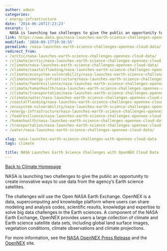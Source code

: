 ```yaml
---
author: admin
categories:
- energy-infrastructure
date: '2014-06-24T17:23:23'
excerpt: |-
  NASA is launching two challenges to give the public an opportunity to create innovative ways to use data from the agency’s Earth science satellites…
link: https://www.data.gov/nasa-launches-earth-science-challenges-opennex-cloud-data/
modified: '2020-09-17T19:30:55'
permalink: /nasa-launches-earth-science-challenges-opennex-cloud-data/
redirect_from:
- /arctic/nasa-launches-earth-science-challenges-opennex-cloud-data/
- /climate/arctic/nasa-launches-earth-science-challenges-opennex-cloud-data/
- /climate/nasa-launches-earth-science-challenges-opennex-cloud-data/
- /climate/coastalflooding/nasa-launches-earth-science-challenges-opennex-cloud-data/
- /climate/ecosystem-vulnerability/nasa-launches-earth-science-challenges-opennex-cloud-data/
- /climate/energy-infrastructure/nasa-launches-earth-science-challenges-opennex-cloud-data/
- /climate/foodresilience/nasa-launches-earth-science-challenges-opennex-cloud-data/
- /climate/humanhealth/nasa-launches-earth-science-challenges-opennex-cloud-data/
- /climate/transportation/nasa-launches-earth-science-challenges-opennex-cloud-data/
- /climate/water/nasa-launches-earth-science-challenges-opennex-cloud-data/
- /coastalflooding/nasa-launches-earth-science-challenges-opennex-cloud-data/
- /ecosystem-vulnerability/nasa-launches-earth-science-challenges-opennex-cloud-data/
- /energy-infrastructure/nasa-launches-earth-science-challenges-opennex-cloud-data/
- /foodresilience/nasa-launches-earth-science-challenges-opennex-cloud-data/
- /humanhealth/nasa-launches-earth-science-challenges-opennex-cloud-data/
- /transportation/nasa-launches-earth-science-challenges-opennex-cloud-data/
- /water/nasa-launches-earth-science-challenges-opennex-cloud-data/

slug: nasa-launches-earth-science-challenges-with-opennex-cloud-data
tags: climate

title: NASA Launches Earth Science Challenges with OpenNEX Cloud Data
---
```


[Back to Climate Homepage](/climate/)

NASA is launching two challenges to give the public an opportunity to create innovative ways to use data from the agency’s Earth science satellites.

The challenges will use the Open NASA Earth Exchange. OpenNEX is a data, supercomputing and knowledge platform where users can share modeling and analysis codes, scientific results, knowledge and expertise to solve big data challenges in the Earth sciences. A component of the NASA Earth Exchange, OpenNEX provides users a large collection of climate and Earth science satellite data sets, including global land surface images, vegetation conditions, climate observations and climate projections.

For more information, see the [NASA OpenNEX Press Release](https://www.nasa.gov/press/2014/june/nasa-launches-earth-science-challenges-with-opennex-cloud-data/) and the [OpenNEX](https://nex.nasa.gov/OpenNEX) site.
